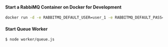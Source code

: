 #### Start a RabbiMQ Container on Docker for Development
```bash 
docker run -d -e RABBITMQ_DEFAULT_USER=user_1 -e RABBITMQ_DEFAULT_PASS="@3fu+=J(" -p 15672:15672 -p 5672:5672 -p 25676:25676 rabbitmq:3-management
```

#### Start Queue Worker
```bash
$ node worker/queue.js
```